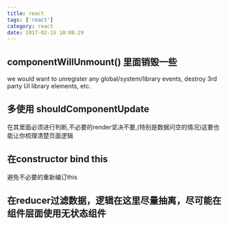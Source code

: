 ```yaml
---
title: react
tags: ['react']
category: react
date: 2017-02-15 10:08:29
---
```


## componentWillUnmount() 里面销毁一些
we would want to unregister any global/system/library events, destroy 3rd party UI library elements, etc.

## 多使用 shouldComponentUpdate 
在其里面必须进行判断,不必要的render坚决不要,(特别是数据问空的情况)这要也能让你梳理清楚页面逻辑

## 在constructor bind this   
避免不必要的重新编订this

## 在reducer过滤数据，逻辑在这里尽量抽离，尽可能在组件层面使用无状态组件


